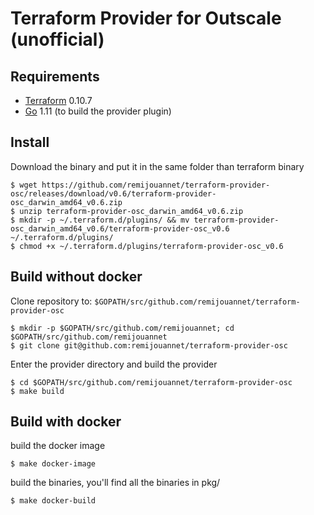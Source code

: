 Terraform Provider for Outscale (unofficial)
==================

Requirements
------------

-   [Terraform](https://www.terraform.io/downloads.html) 0.10.7 
-   [Go](https://golang.org/doc/install) 1.11 (to build the provider plugin)

Install
---------------------

Download the binary and put it in the same folder than terraform binary

```
$ wget https://github.com/remijouannet/terraform-provider-osc/releases/download/v0.6/terraform-provider-osc_darwin_amd64_v0.6.zip
$ unzip terraform-provider-osc_darwin_amd64_v0.6.zip
$ mkdir -p ~/.terraform.d/plugins/ && mv terraform-provider-osc_darwin_amd64_v0.6/terraform-provider-osc_v0.6 ~/.terraform.d/plugins/
$ chmod +x ~/.terraform.d/plugins/terraform-provider-osc_v0.6
```

Build without docker
---------------------

Clone repository to: `$GOPATH/src/github.com/remijouannet/terraform-provider-osc`

```
$ mkdir -p $GOPATH/src/github.com/remijouannet; cd $GOPATH/src/github.com/remijouannet
$ git clone git@github.com:remijouannet/terraform-provider-osc
```

Enter the provider directory and build the provider

```
$ cd $GOPATH/src/github.com/remijouannet/terraform-provider-osc
$ make build
```

Build with docker
---------------------

build the docker image

```
$ make docker-image
```

build the binaries, you'll find all the binaries in pkg/

```
$ make docker-build
```
